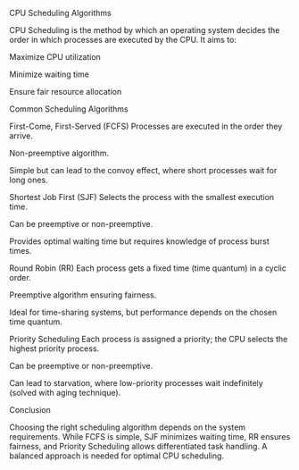 CPU Scheduling Algorithms

CPU Scheduling is the method by which an operating system decides the order in which processes are executed by the CPU. It aims to:

Maximize CPU utilization

Minimize waiting time

Ensure fair resource allocation

Common Scheduling Algorithms

First-Come, First-Served (FCFS)
Processes are executed in the order they arrive.

Non-preemptive algorithm.

Simple but can lead to the convoy effect, where short processes wait for long ones.

Shortest Job First (SJF)
Selects the process with the smallest execution time.

Can be preemptive or non-preemptive.

Provides optimal waiting time but requires knowledge of process burst times.

Round Robin (RR)
Each process gets a fixed time (time quantum) in a cyclic order.

Preemptive algorithm ensuring fairness.

Ideal for time-sharing systems, but performance depends on the chosen time quantum.

Priority Scheduling
Each process is assigned a priority; the CPU selects the highest priority process.

Can be preemptive or non-preemptive.

Can lead to starvation, where low-priority processes wait indefinitely (solved with aging technique).

Conclusion

Choosing the right scheduling algorithm depends on the system requirements. While FCFS is simple, SJF minimizes waiting time, RR ensures fairness, and Priority Scheduling allows differentiated task handling. A balanced approach is needed for optimal CPU scheduling.
